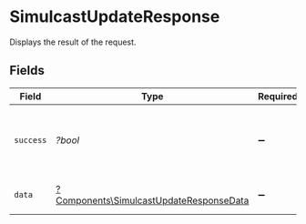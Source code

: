 # SimulcastUpdateResponse

Displays the result of the request.


## Fields

| Field                                                                                             | Type                                                                                              | Required                                                                                          | Description                                                                                       | Example                                                                                           |
| ------------------------------------------------------------------------------------------------- | ------------------------------------------------------------------------------------------------- | ------------------------------------------------------------------------------------------------- | ------------------------------------------------------------------------------------------------- | ------------------------------------------------------------------------------------------------- |
| `success`                                                                                         | *?bool*                                                                                           | :heavy_minus_sign:                                                                                | It demonstrates whether the request is successful or not.                                         | true                                                                                              |
| `data`                                                                                            | [?Components\SimulcastUpdateResponseData](../../Models/Components/SimulcastUpdateResponseData.md) | :heavy_minus_sign:                                                                                | Displays the result of the request.                                                               |                                                                                                   |